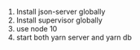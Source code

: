 1. Install json-server globally
2. Install supervisor globally
3. use node 10
4. start both yarn server and yarn db
